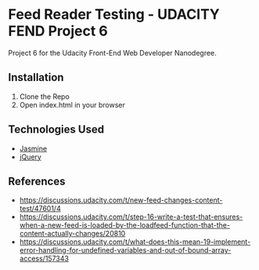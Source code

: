 # Feed Reader Testing - UDACITY FEND Project 6

Project 6 for the Udacity Front-End Web Developer Nanodegree.

## Installation

1. Clone the Repo
2. Open index.html in your browser

## Technologies Used

* [Jasmine](http://jasmine.github.io/)
* [jQuery](http://jquery.com)

## References

* https://discussions.udacity.com/t/new-feed-changes-content-test/47601/4
* https://discussions.udacity.com/t/step-16-write-a-test-that-ensures-when-a-new-feed-is-loaded-by-the-loadfeed-function-that-the-content-actually-changes/20810
* https://discussions.udacity.com/t/what-does-this-mean-19-implement-error-handling-for-undefined-variables-and-out-of-bound-array-access/157343
